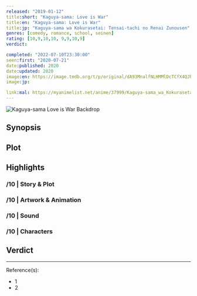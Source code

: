 ```yaml
---
released: "2019-01-12"
title:short: "Kaguya-sama: Love is War"
title:en: "Kaguya-sama: Love is War"
title:jp: "Kaguya-sama wa Kokurasetai: Tensai-tachi no Renai Zunousen"
genres: [comedy, romance, school, seinen]
rating: [10,9,10,10, 9,9,10,9]
verdict:

completed: "2022-07-10T23:30:00"
seen:first: "2020-07-21"
date:published: 2020
date:updated: 2020
image:en: https://image.tmdb.org/t/p/original/dA93MnalfNLHMMlDcTCfX4QJb5Q.jpg
image:jp:

link:mal: https://myanimelist.net/anime/37999/Kaguya-sama_wa_Kokurasetai__Tensai-tachi_no_Renai_Zunousen
---
```


![Kaguya-sama Love is War Backdrop](https://image.tmdb.org/t/p/original/dJ8yrSokdTMnhKJw06MllSfCegb.jpg)

## Synopsis

## Plot

## Highlights

### /10 | Story & Plot

### /10 | Artwork & Animation

### /10 | Sound

### /10 | Characters

## Verdict

<!-- SPOILERS -->

<!-- CLOSING -->

---
Reference(s):

- 1
- 2
